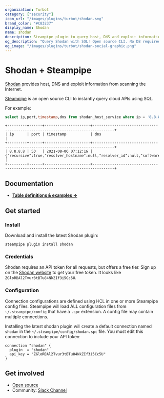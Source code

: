 ```yaml
---
organization: Turbot
category: ["security"]
icon_url: "/images/plugins/turbot/shodan.svg"
brand_color: "#C83237"
display_name: Shodan
name: shodan
description: Steampipe plugin to query host, DNS and exploit information using Shodan.
og_description: "Query Shodan with SQL! Open source CLI. No DB required."
og_image: "/images/plugins/turbot/shodan-social-graphic.png"
---
```


# Shodan + Steampipe

[Shodan](https://www.shodan.io/) provides host, DNS and exploit information from scanning the Internet.

[Steampipe](https://steampipe.io) is an open source CLI to instantly query cloud APIs using SQL.

For example:

```sql
select ip,port,timestamp,dns from shodan_host_service where ip = '8.8.8.8'
```
```
+---------+------+---------------------+--------------------------------------------------------------------------------+
| ip      | port | timestamp           | dns                                                                            |
+---------+------+---------------------+--------------------------------------------------------------------------------+
| 8.8.8.8 | 53   | 2021-08-06 07:12:16 | {"recursive":true,"resolver_hostname":null,"resolver_id":null,"software":null} |
+---------+------+---------------------+--------------------------------------------------------------------------------+
```

## Documentation

- **[Table definitions & examples →](/plugins/turbot/shodan/tables)**

## Get started

### Install

Download and install the latest Shodan plugin:

```shell
steampipe plugin install shodan
```

### Credentials

Shodan requires an API token for all requests, but offers a free tier. Sign up on the [Shodan website](https://www.shodan.io) to get your free token. It looks like `ZGloRBAl2Tvur3tBTu84NkZIf3i5Cc5U`.

### Configuration

Connection configurations are defined using HCL in one or more Steampipe config files. Steampipe will load ALL configuration files from `~/.steampipe/config` that have a `.spc` extension. A config file may contain multiple connections.

Installing the latest shodan plugin will create a default connection named `shodan` in the `~/.steampipe/config/shodan.spc` file.  You must edit this connection to include your API token:

```hcl
connection "shodan" {
  plugin  = "shodan"
  api_key = "ZGloRBAl2Tvur3tBTu84NkZIf3i5Cc5U"
}
```

## Get involved

* [Open source](https://github.com/turbot/steampipe-plugin-shodan)
* Community: [Slack Channel](https://join.slack.com/t/steampipe/shared_invite/zt-oij778tv-lYyRTWOTMQYBVAbtPSWs3g)
